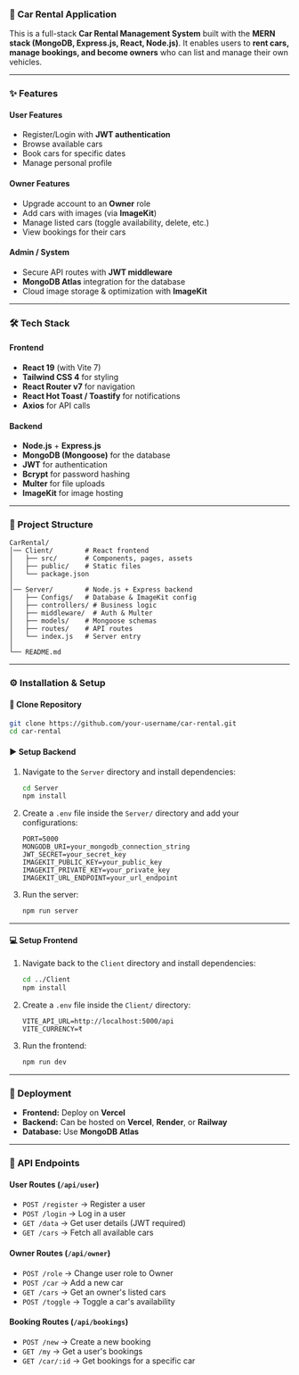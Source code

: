 ### 🚗 Car Rental Application

This is a full-stack **Car Rental Management System** built with the **MERN stack (MongoDB, Express.js, React, Node.js)**. It enables users to **rent cars, manage bookings, and become owners** who can list and manage their own vehicles.

-----

### ✨ Features

#### **User Features**

  * Register/Login with **JWT authentication**
  * Browse available cars
  * Book cars for specific dates
  * Manage personal profile

#### **Owner Features**

  * Upgrade account to an **Owner** role
  * Add cars with images (via **ImageKit**)
  * Manage listed cars (toggle availability, delete, etc.)
  * View bookings for their cars

#### **Admin / System**

  * Secure API routes with **JWT middleware**
  * **MongoDB Atlas** integration for the database
  * Cloud image storage & optimization with **ImageKit**

-----

### 🛠️ Tech Stack

#### **Frontend**

  * **React 19** (with Vite 7)
  * **Tailwind CSS 4** for styling
  * **React Router v7** for navigation
  * **React Hot Toast / Toastify** for notifications
  * **Axios** for API calls

#### **Backend**

  * **Node.js** + **Express.js**
  * **MongoDB (Mongoose)** for the database
  * **JWT** for authentication
  * **Bcrypt** for password hashing
  * **Multer** for file uploads
  * **ImageKit** for image hosting

-----

### 📂 Project Structure

```
CarRental/
│── Client/        # React frontend
│   ├── src/       # Components, pages, assets
│   ├── public/    # Static files
│   └── package.json
│
│── Server/        # Node.js + Express backend
│   ├── Configs/   # Database & ImageKit config
│   ├── controllers/ # Business logic
│   ├── middleware/  # Auth & Multer
│   ├── models/    # Mongoose schemas
│   ├── routes/    # API routes
│   └── index.js   # Server entry
│
└── README.md
```

-----

### ⚙️ Installation & Setup

#### **🔽 Clone Repository**

```bash
git clone https://github.com/your-username/car-rental.git
cd car-rental
```

#### **▶️ Setup Backend**

1.  Navigate to the `Server` directory and install dependencies:
    ```bash
    cd Server
    npm install
    ```
2.  Create a `.env` file inside the `Server/` directory and add your configurations:
    ```
    PORT=5000
    MONGODB_URI=your_mongodb_connection_string
    JWT_SECRET=your_secret_key
    IMAGEKIT_PUBLIC_KEY=your_public_key
    IMAGEKIT_PRIVATE_KEY=your_private_key
    IMAGEKIT_URL_ENDPOINT=your_url_endpoint
    ```
3.  Run the server:
    ```bash
    npm run server
    ```

-----

#### **💻 Setup Frontend**

1.  Navigate back to the `Client` directory and install dependencies:
    ```bash
    cd ../Client
    npm install
    ```
2.  Create a `.env` file inside the `Client/` directory:
    ```
    VITE_API_URL=http://localhost:5000/api
    VITE_CURRENCY=₹
    ```
3.  Run the frontend:
    ```bash
    npm run dev
    ```

-----

### 🚀 Deployment

  * **Frontend:** Deploy on **Vercel**
  * **Backend:** Can be hosted on **Vercel**, **Render**, or **Railway**
  * **Database:** Use **MongoDB Atlas**

-----

### 🔑 API Endpoints

#### **User Routes (`/api/user`)**

  * `POST /register` → Register a user
  * `POST /login` → Log in a user
  * `GET /data` → Get user details (JWT required)
  * `GET /cars` → Fetch all available cars

#### **Owner Routes (`/api/owner`)**

  * `POST /role` → Change user role to Owner
  * `POST /car` → Add a new car
  * `GET /cars` → Get an owner's listed cars
  * `POST /toggle` → Toggle a car's availability

#### **Booking Routes (`/api/bookings`)**

  * `POST /new` → Create a new booking
  * `GET /my` → Get a user's bookings
  * `GET /car/:id` → Get bookings for a specific car
